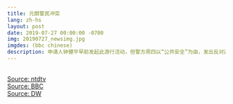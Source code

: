 ```yaml
---
title: 元朗警民冲突
lang: zh-hs
layout: post
date: 2019-07-27 00:00:00 -0700
img: 20190727_newsimg.jpg
imgdes: (bbc chinese)
description: 申请人钟健平早前发起此游行活动，但警方周四以“公共安全”为由，发出反对通知书，意味警方可以直接拘捕游行人士，并以非法集会的罪名控告。但周六下午，仍有大批市民在元朗主要街道游行，之后示威者和警察再次爆发冲突。截至周日上午共有24人受伤，其中2人情况严重。
---
```


<br>[Source: ntdtv](https://www.ntdtv.com/gb/2019/07/27/a102631398.html)
<br>[Source: BBC](https://www.bbc.com/zhongwen/simp/chinese-news-49137877)
<br>[Source: DW](https://www.dw.com/zh/%E5%85%83%E6%9C%97727%E6%B8%B8%E8%A1%8C-%E8%AD%A6%E6%96%B9%E5%82%AC%E6%B3%AA%E5%BC%B9%E5%BC%80%E9%81%93/a-49767930)